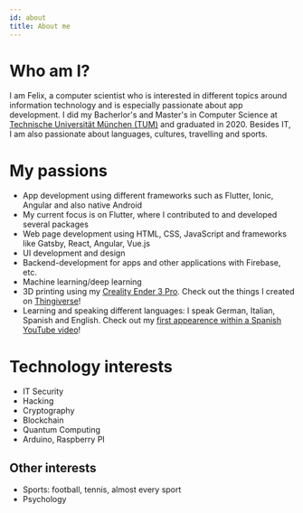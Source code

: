 ```yaml
---
id: about
title: About me
---
```


# Who am I?

I am Felix, a computer scientist who is interested in different topics around information technology and is especially passionate about app development. I did my Bacherlor's and Master's in Computer Science at [Technische Universität München (TUM)](https://www.tum.de/) and graduated in 2020. Besides IT, I am also passionate about languages, cultures, travelling and sports.

# My passions

- App development using different frameworks such as Flutter, Ionic, Angular and also native Android
- My current focus is on Flutter, where I contributed to and developed several packages
- Web page development using HTML, CSS, JavaScript and frameworks like Gatsby, React, Angular, Vue.js
- UI development and design
- Backend-development for apps and other applications with Firebase, etc.
- Machine learning/deep learning
- 3D printing using my [Creality Ender 3 Pro](https://www.creality3dofficial.com/products/creality-ender-3-pro-3d-printer). Check out the things I created on [Thingiverse](https://www.thingiverse.com/wiefel/designs)!
- Learning and speaking different languages: I speak German, Italian, Spanish and English. Check out my [first appearence within a Spanish YouTube video](https://youtu.be/Lp3aTlv5kMk)!

# Technology interests

- IT Security
- Hacking
- Cryptography
- Blockchain
- Quantum Computing
- Arduino, Raspberry PI

## Other interests

- Sports: football, tennis, almost every sport
- Psychology
